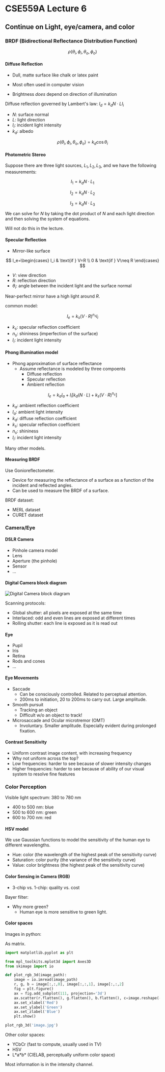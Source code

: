 # CSE559A Lecture 6

## Continue on Light, eye/camera, and color

### BRDF (Bidirectional Reflectance Distribution Function)

$$
\rho(\theta_i,\phi_i,\theta_o,\phi_o)
$$

#### Diffuse Reflection

- Dull, matte surface like chalk or latex paint

- Most often used in computer vision
- Brightness _does_ depend on direction of illumination

Diffuse reflection governed by Lambert's law: $I_d = k_d N\cdot L I_i$

- $N$: surface normal
- $L$: light direction
- $I_i$: incident light intensity
- $k_d$: albedo

$$
\rho(\theta_i,\phi_i,\theta_o,\phi_o)=k_d \cos\theta_i
$$

#### Photometric Stereo

Suppose there are three light sources, $L_1, L_2, L_3$, and we have the following measurements:

$$
I_1 = k_d N\cdot L_1
$$

$$
I_2 = k_d N\cdot L_2
$$

$$
I_3 = k_d N\cdot L_3
$$

We can solve for $N$ by taking the dot product of $N$ and each light direction and then solving the system of equations.

Will not do this in the lecture.

#### Specular Reflection

- Mirror-like surface

$$
I_e=\begin{cases}
I_i & \text{if } V=R \\
0 & \text{if } V\neq R
\end{cases}
$$

- $V$: view direction
- $R$: reflection direction
- $\theta_i$: angle between the incident light and the surface normal

Near-perfect mirror have a high light around $R$.

common model:

$$
I_e=k_s (V\cdot R)^{n_s}I_i
$$

- $k_s$: specular reflection coefficient
- $n_s$: shininess (imperfection of the surface)
- $I_i$: incident light intensity

#### Phong illumination model

- Phong approximation of surface reflectance
  - Assume reflectance is modeled by three compoents
    - Diffuse reflection
    - Specular reflection
    - Ambient reflection

$$
I_e=k_a I_a + I_i \left[k_d (N\cdot L) + k_s (V\cdot R)^{n_s}\right]
$$

- $k_a$: ambient reflection coefficient
- $I_a$: ambient light intensity
- $k_d$: diffuse reflection coefficient
- $k_s$: specular reflection coefficient
- $n_s$: shininess
- $I_i$: incident light intensity

Many other models.

#### Measuring BRDF

Use Gonioreflectometer.

- Device for measuring the reflectance of a surface as a function of the incident and reflected angles.
- Can be used to measure the BRDF of a surface.

BRDF dataset:

- MERL dataset
- CURET dataset

### Camera/Eye

#### DSLR Camera

- Pinhole camera model
- Lens
- Aperture (the pinhole)
- Sensor
- ...

#### Digital Camera block diagram

![Digital Camera block diagram](https://static.notenextra.trance-0.com/CSE559A/DigitalCameraBlockDiagram.png)

Scanning protocols:

- Global shutter: all pixels are exposed at the same time
- Interlaced: odd and even lines are exposed at different times
- Rolling shutter: each line is exposed as it is read out

#### Eye

- Pupil
- Iris
- Retina
- Rods and cones
- ...

#### Eye Movements

- Saccade
  - Can be consciously controlled. Related to perceptual attention.
  - 200ms to initiation, 20 to 200ms to carry out. Large amplitude.
- Smooth pursuit
  - Tracking an object
  - Difficult w/o an object to track!
- Microsaccade and Ocular microtremor (OMT)
  - Involuntary. Smaller amplitude. Especially evident during prolonged
    fixation.

#### Contrast Sensitivity

- Uniform contrast image content, with increasing frequency
- Why not uniform across the top?
- Low frequencies: harder to see because of slower intensity changes
- Higher frequencies: harder to see because of ability of our visual system to resolve fine features

### Color Perception

Visible light spectrum: 380 to 780 nm

- 400 to 500 nm: blue
- 500 to 600 nm: green
- 600 to 700 nm: red

#### HSV model

We use Gaussian functions to model the sensitivity of the human eye to different wavelengths.

- Hue: color (the wavelength of the highest peak of the sensitivity curve)
- Saturation: color purity (the variance of the sensitivity curve)
- Value: color brightness (the highest peak of the sensitivity curve)

#### Color Sensing in Camera (RGB)

- 3-chip vs. 1-chip: quality vs. cost

Bayer filter:

- Why more green?
  - Human eye is more sensitive to green light.

#### Color spaces

Images in python:

As matrix.

```python
import matplotlib.pyplot as plt

from mpl_toolkits.mplot3d import Axes3D
from skimage import io

def plot_rgb_3d(image_path):
    image = io.imread(image_path)
    r, g, b = image[:,:,0], image[:,:,1], image[:,:,2]
    fig = plt.figure()
    ax = fig.add_subplot(111, projection='3d')
    ax.scatter(r.flatten(), g.flatten(), b.flatten(), c=image.reshape(-1, 3)/255.0, marker='.')
    ax.set_xlabel('Red')
    ax.set_ylabel('Green')
    ax.set_zlabel('Blue')
    plt.show()

plot_rgb_3d('image.jpg')
```

Other color spaces:

- YCbCr (fast to compute, usually used in TV)
- HSV
- L\*a\*b\* (CIELAB, perceptually uniform color space)

Most information is in the intensity channel.
